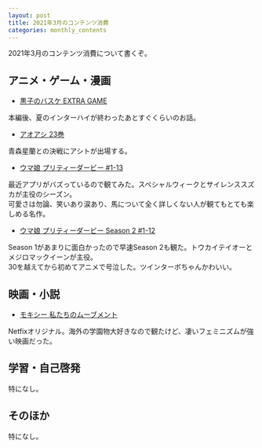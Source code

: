 ```yaml
---
layout: post
title: 2021年3月のコンテンツ消費
categories: monthly_contents
---
```


2021年3月のコンテンツ消費について書くぞ。

## アニメ・ゲーム・漫画
- [黒子のバスケ EXTRA GAME](https://amzn.to/3q2Ue0G)

本編後、夏のインターハイが終わったあとすぐくらいのお話。

- [アオアシ 23巻](https://amzn.to/39ExfUi)

青森星蘭との決戦にアシトが出場する。

- [ウマ娘 プリティーダービー #1-13](https://video.unext.jp/title/SID0034344)

最近アプリがバズっているので観てみた。スペシャルウィークとサイレンススズカが主役のシーズン。  
可愛さは勿論、笑いあり涙あり、馬について全く詳しくない人が観てもとても楽しめる名作。

- [ウマ娘 プリティーダービー Season 2 #1-12](https://video.unext.jp/title/SID0053831)

Season 1があまりに面白かったので早速Season 2も観た。トウカイテイオーとメジロマックイーンが主役。  
30を越えてから初めてアニメで号泣した。ツインターボちゃんかわいい。


## 映画・小説

- [モキシー 私たちのムーブメント](https://www.netflix.com/title/81078393?s=i&trkid=14170035)

Netfixオリジナル。海外の学園物大好きなので観たけど、凄いフェミニズムが強い映画だった。

## 学習・自己啓発
特になし。

## そのほか
特になし。
